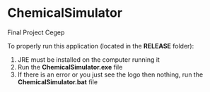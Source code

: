 # ChemicalSimulator
Final Project Cegep

To properly run this application (located in the **RELEASE** folder):
1. JRE must be installed on the computer running it
2. Run the **ChemicalSimulator.exe** file
3. If there is an error or you just see the logo then nothing, run the **ChemicalSimulator.bat** file
